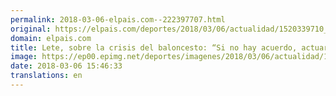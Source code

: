 ```yaml
---
permalink: 2018-03-06-elpais.com--222397707.html
original: https://elpais.com/deportes/2018/03/06/actualidad/1520339710_078835.html#?ref=rss&format=simple&link=link
domain: elpais.com
title: Lete, sobre la crisis del baloncesto: “Si no hay acuerdo, actuaremos”
image: https://ep00.epimg.net/deportes/imagenes/2018/03/06/actualidad/1520339710_078835_1520341575_rrss_normal.jpg
date: 2018-03-06 15:46:33
translations: en
---
```


